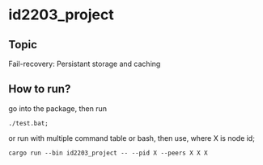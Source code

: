 # id2203_project

## Topic
Fail-recovery: Persistant storage and caching

## How to run?
go into the package, then run 
```
./test.bat;
```
or run with multiple command table or bash, then use, where X is node id;
```
cargo run --bin id2203_project -- --pid X --peers X X X
```
